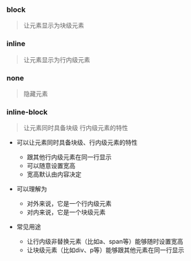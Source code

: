 ### block

> 让元素显示为块级元素

### inline

> 让元素显示为行内级元素

### none

> 隐藏元素

### inline-block

> 让元素同时具备块级 行内级元素的特性

* 可以让元素同时具备块级、行内级元素的特性
  * 跟其他行内级元素在同一行显示
  * 可以随意设置宽高
  * 宽高默认由内容决定

* 可以理解为
  * 对外来说，它是一个行内级元素
  * 对内来说，它是一个块级元素



* 常见用途
  * 让行内级非替换元素（比如a、span等）能够随时设置宽高
  * 让块级元素（比如div、p等）能够跟其他元素在同一行显示